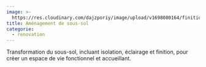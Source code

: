 ```yaml
---
image: >-
  https://res.cloudinary.com/dajzporiy/image/upload/v1698080164/finition-sous-sol_nfwlzt.jpg
title: Aménagement de sous-sol
categorie:
  - renovation
---
```


Transformation du sous-sol, incluant isolation, éclairage et finition, pour créer un espace de vie fonctionnel et accueillant.
